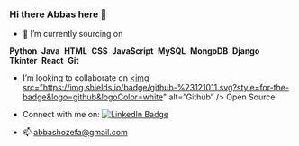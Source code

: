 ### Hi there Abbas here 👋



- 🔭 I’m currently sourcing on 
 <div>
  <b>Python</b>&nbsp;
  <b>Java</b>&nbsp;  
  <b>HTML</b>&nbsp;
  <b>CSS</b>&nbsp;
  <b>JavaScript</b>&nbsp; 
  <b>MySQL</b>&nbsp;
  <b>MongoDB</b>&nbsp;
  <b>Django</b>&nbsp;    
  <b>Tkinter</b>&nbsp;
  <b>React</b>&nbsp;
  <b>Git</b>&nbsp;
</div>

-  I’m looking to collaborate on <a href="https://github.com/Abbashozefa"><img src=”https://img.shields.io/badge/github-%23121011.svg?style=for-the-badge&logo=github&logoColor=white" alt=”Github” />&nbsp;</a>Open Source

- Connect with me on: <a href="https://www.linkedin.com/in/abbas-hozefa-a13a14200">
    <img src="https://img.shields.io/badge/LinkedIn-blue?style=for-the-badge&logo=linkedin&logoColor=white" alt="LinkedIn Badge"/>
  </a>
-  📫 abbashozefa@gmail.com


